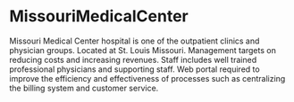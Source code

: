 # MissouriMedicalCenter
Missouri Medical Center hospital is one of the outpatient clinics and physician groups.
Located at St. Louis Missouri.
Management targets on reducing costs and increasing revenues.
Staff includes well trained professional physicians and supporting staff.
Web portal required to improve the efficiency and effectiveness of processes such as centralizing the billing system and customer service.

